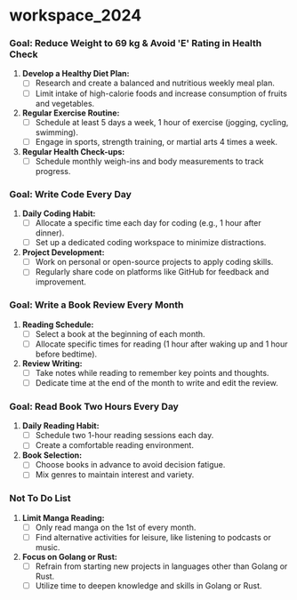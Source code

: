 # workspace_2024

### Goal: Reduce Weight to 69 kg & Avoid 'E' Rating in Health Check
1. **Develop a Healthy Diet Plan:**
   - [ ] Research and create a balanced and nutritious weekly meal plan.
   - [ ] Limit intake of high-calorie foods and increase consumption of fruits and vegetables.

2. **Regular Exercise Routine:**
   - [ ] Schedule at least 5 days a week, 1 hour of exercise (jogging, cycling, swimming).
   - [ ] Engage in sports, strength training, or martial arts 4 times a week.

3. **Regular Health Check-ups:**
   - [ ] Schedule monthly weigh-ins and body measurements to track progress.

### Goal: Write Code Every Day
1. **Daily Coding Habit:**
   - [ ] Allocate a specific time each day for coding (e.g., 1 hour after dinner).
   - [ ] Set up a dedicated coding workspace to minimize distractions.

2. **Project Development:**
   - [ ] Work on personal or open-source projects to apply coding skills.
   - [ ] Regularly share code on platforms like GitHub for feedback and improvement.

### Goal: Write a Book Review Every Month
1. **Reading Schedule:**
   - [ ] Select a book at the beginning of each month.
   - [ ] Allocate specific times for reading (1 hour after waking up and 1 hour before bedtime).

2. **Review Writing:**
   - [ ] Take notes while reading to remember key points and thoughts.
   - [ ] Dedicate time at the end of the month to write and edit the review.

### Goal: Read Book Two Hours Every Day
1. **Daily Reading Habit:**
   - [ ] Schedule two 1-hour reading sessions each day.
   - [ ] Create a comfortable reading environment.

2. **Book Selection:**
   - [ ] Choose books in advance to avoid decision fatigue.
   - [ ] Mix genres to maintain interest and variety.

### Not To Do List
1. **Limit Manga Reading:**
   - [ ] Only read manga on the 1st of every month.
   - [ ] Find alternative activities for leisure, like listening to podcasts or music.

2. **Focus on Golang or Rust:**
   - [ ] Refrain from starting new projects in languages other than Golang or Rust.
   - [ ] Utilize time to deepen knowledge and skills in Golang or Rust.
